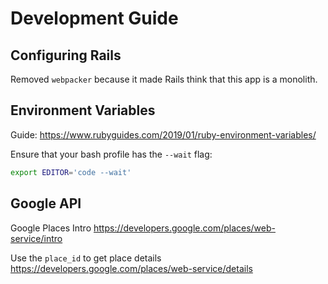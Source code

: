 # Development Guide

## Configuring Rails

Removed `webpacker` because it made Rails think that this app is a monolith.

## Environment Variables

Guide:
https://www.rubyguides.com/2019/01/ruby-environment-variables/

Ensure that your bash profile has the `--wait` flag:
```bash
export EDITOR='code --wait'
```

## Google API

Google Places Intro
https://developers.google.com/places/web-service/intro

Use the `place_id` to get place details
https://developers.google.com/places/web-service/details